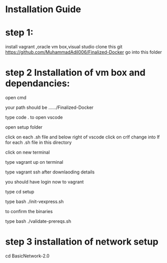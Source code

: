# Installation Guide

# step 1:
install vagrant ,oracle vm box,visual studio
clone this git https://github.com/MuhammadAdil006/Finalized-Docker
go into this folder

# step 2 Installation of vm box and dependancies:
open cmd 

your path should be ....../Finalized-Docker

type code . to open vscode 

open setup folder

click on each .sh file and below right of vscode click on crlf change into lf for each .sh file in this directory

click on new terminal 

type vagrant up on terminal

type vagrant ssh after downlaoding details

you should have login now to vagrant

type cd setup

type bash ./init-vexpress.sh

to confirm the binaries

type bash ./validate-prereqs.sh

# step 3 installation of network setup
cd BasicNetwork-2.0

